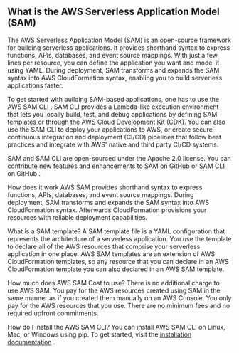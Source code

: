 ## What is the AWS Serverless Application Model (SAM)
The AWS Serverless Application Model (SAM)  is an open-source  framework for building serverless applications. It provides shorthand syntax to express functions, APIs, databases, and event source mappings. With just a few lines per resource, you can define the application you want and model it using YAML. During deployment, SAM transforms and expands the SAM syntax into AWS CloudFormation syntax, enabling you to build serverless applications faster.

To get started with building SAM-based applications, one has to use the AWS SAM CLI . SAM CLI provides a Lambda-like execution environment that lets you locally build, test, and debug applications by defining SAM templates or through the AWS Cloud Development Kit (CDK). You can also use the SAM CLI to deploy your applications to AWS, or create secure continuous integration and deployment (CI/CD) pipelines that follow best practices and integrate with AWS' native and third party CI/CD systems.

SAM and SAM CLI are open-sourced under the Apache 2.0 license. You can contribute new features and enhancements to SAM on GitHub  or SAM CLI on GitHub .

How does it work
AWS SAM provides shorthand syntax to express functions, APIs, databases, and event source mappings. During deployment, SAM transforms and expands the SAM syntax into AWS CloudFormation syntax. Afterwards CloudFormation provisions your resources with reliable deployment capabilities.

What is a SAM template?
A SAM template file is a YAML configuration that represents the architecture of a serverless application. You use the template to declare all of the AWS resources that comprise your serverless application in one place. AWS SAM templates are an extension of AWS CloudFormation templates, so any resource that you can declare in an AWS CloudFormation template you can also declared in an AWS SAM template.

How much does AWS SAM Cost to use?
There is no additional charge to use AWS SAM. You pay for the AWS resources created using SAM in the same manner as if you created them manually on an AWS Console. You only pay for the AWS resources that you use. There are no minimum fees and no required upfront commitments.

How do I install the AWS SAM CLI?
You can install AWS SAM CLI on Linux, Mac, or Windows using pip. To get started, visit the [installation documentation](https://docs.aws.amazon.com/serverless-application-model/latest/developerguide/install-sam-cli.html) .